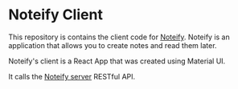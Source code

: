 # Noteify Client

This repository is contains the client code for [Noteify](https://noteify.vercel.app). Noteify is an application that allows you to create notes and read them later.

Noteify's client is a React App that was created using Material UI.

It calls the [Noteify server](https://github.com/AhmedAbbasDeveloper/noteify-server) RESTful API.
